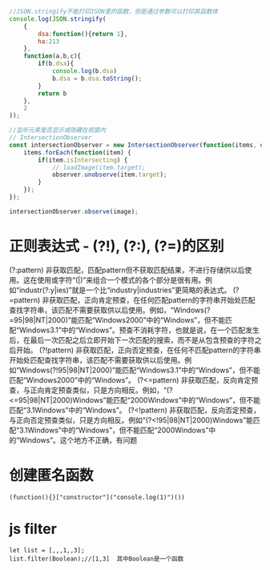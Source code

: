 ```js
//JSON.stringify不能打印JSON里的函数，但是通过参数可以打印其函数体
console.log(JSON.stringify(
    {
        dsa:function(){return 1},
        ha:213
    }, 
    function(a,b,c){
        if(b.dsa){
            console.log(b.dsa)
            b.dsa = b.dsa.toString();
        }
        return b
    },
    2
));
```
```js
//监听元素是否显示或隐藏在视窗内
// IntersectionObserver
const intersectionObserver = new IntersectionObserver(function(items, observer) {
    items.forEach(function(item) {
        if(item.isIntersecting) {
            // loadImage(item.target);
            observer.unobserve(item.target);
        }
    });
});

intersectionObserver.observe(image);
```

# 正则表达式 - (?!), (?:), (?=)的区别
(?:pattern) 
非获取匹配，匹配pattern但不获取匹配结果，不进行存储供以后使用。这在使用或字符“(|)”来组合一个模式的各个部分是很有用。例如“industr(?:y|ies)”就是一个比“industry|industries”更简略的表达式。
(?=pattern)
非获取匹配，正向肯定预查，在任何匹配pattern的字符串开始处匹配查找字符串，该匹配不需要获取供以后使用。例如，“Windows(?=95|98|NT|2000)”能匹配“Windows2000”中的“Windows”，但不能匹配“Windows3.1”中的“Windows”。预查不消耗字符，也就是说，在一个匹配发生后，在最后一次匹配之后立即开始下一次匹配的搜索，而不是从包含预查的字符之后开始。
(?!pattern)
非获取匹配，正向否定预查，在任何不匹配pattern的字符串开始处匹配查找字符串，该匹配不需要获取供以后使用。例如“Windows(?!95|98|NT|2000)”能匹配“Windows3.1”中的“Windows”，但不能匹配“Windows2000”中的“Windows”。
(?<=pattern)
非获取匹配，反向肯定预查，与正向肯定预查类似，只是方向相反。例如，“(?<=95|98|NT|2000)Windows”能匹配“2000Windows”中的“Windows”，但不能匹配“3.1Windows”中的“Windows”。
(?<!pattern)
非获取匹配，反向否定预查，与正向否定预查类似，只是方向相反。例如“(?<!95|98|NT|2000)Windows”能匹配“3.1Windows”中的“Windows”，但不能匹配“2000Windows”中的“Windows”。这个地方不正确，有问题 

# 创建匿名函数
```
(function(){}["constructor"]("console.log(1)")())
```

# js filter
```
let list = [,,,1,,3];
list.filter(Boolean);//[1,3]  其中Boolean是一个函数
```